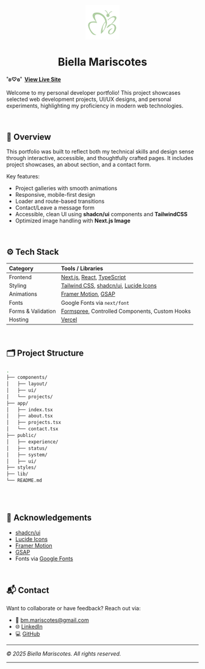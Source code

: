 <div align="center">
  <img src="public/brand/logo.png" alt="Logo" width="90" />
</div>
<div align="center">
<h1> Biella Mariscotes
</h1>
</div>

#### ˚ʚ♡ɞ˚ ‎ [View Live Site](https://biella-dev.vercel.app)

Welcome to my personal developer portfolio! This project showcases selected web development projects, UI/UX designs, and personal experiments, highlighting my proficiency in modern web technologies.

<br>

## 📸 Overview

This portfolio was built to reflect both my technical skills and design sense through interactive, accessible, and thoughtfully crafted pages. It includes project showcases, an about section, and a contact form.

Key features:

- Project galleries with smooth animations
- Responsive, mobile-first design
- Loader and route-based transitions
- Contact/Leave a message form
- Accessible, clean UI using **shadcn/ui** components and **TailwindCSS**
- Optimized image handling with **Next.js Image**

<br>

## ⚙️ Tech Stack

| Category           | Tools / Libraries                                                                                                  |
| :----------------- | :----------------------------------------------------------------------------------------------------------------- |
| Frontend           | [Next.js](https://nextjs.org/), [React](https://reactjs.org/), [TypeScript](https://www.typescriptlang.org/)       |
| Styling            | [Tailwind CSS](https://tailwindcss.com/), [shadcn/ui](https://ui.shadcn.dev/), [Lucide Icons](https://lucide.dev/) |
| Animations         | [Framer Motion](https://www.framer.com/motion/), [GSAP](https://greensock.com/gsap/)                               |
| Fonts              | Google Fonts via `next/font`                                                                                       |
| Forms & Validation | [Formspree](https://formspree.io/), Controlled Components, Custom Hooks                                            |
| Hosting            | [Vercel](https://vercel.com/)                                                                                      |

<br>

## 🗂️ Project Structure

```bash
.
├── components/
│   ├── layout/
│   ├── ui/
│   └── projects/
├── app/
│   ├── index.tsx
│   ├── about.tsx
│   ├── projects.tsx
│   └── contact.tsx
├── public/
│   ├── experience/
│   ├── status/
│   ├── system/
│   ├── ui/
├── styles/
├── lib/
└── README.md
```

<br>

<br>

## 🙌 Acknowledgements

- [shadcn/ui](https://ui.shadcn.dev/)
- [Lucide Icons](https://lucide.dev/)
- [Framer Motion](https://www.framer.com/motion/)
- [GSAP](https://greensock.com/gsap/)
- Fonts via [Google Fonts](https://fonts.google.com/)

<br>

## 📬 Contact

Want to collaborate or have feedback? Reach out via:

- 📧 [bm.mariscotes@gmail.com](mailto:your-email@gmail.com)
- 🌐 [LinkedIn](https://linkedin.com/in/biellamariscotes)
- 💻 [GitHub](https://github.com/biellamariscotes)

---

_© 2025 Biella Mariscotes. All rights reserved._

<hr>
